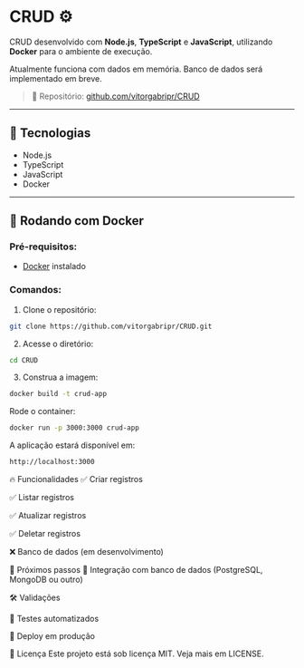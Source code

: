 # CRUD ⚙️

CRUD desenvolvido com **Node.js**, **TypeScript** e **JavaScript**, utilizando **Docker** para o ambiente de execução.

Atualmente funciona com dados em memória. Banco de dados será implementado em breve.

> 🔗 Repositório: [github.com/vitorgabripr/CRUD](https://github.com/vitorgabripr/CRUD)

---

## 🚀 Tecnologias

- Node.js
- TypeScript
- JavaScript
- Docker

---

## 🐳 Rodando com Docker

### Pré-requisitos:

- [Docker](https://www.docker.com/) instalado

### Comandos:

1. Clone o repositório:

```bash
git clone https://github.com/vitorgabripr/CRUD.git
```
2. Acesse o diretório:
```bash
cd CRUD
```
3. Construa a imagem:
```bash
docker build -t crud-app
```
Rode o container:

```bash
docker run -p 3000:3000 crud-app
```
A aplicação estará disponível em:
```bash
http://localhost:3000
```
🔥 Funcionalidades
✅ Criar registros

✅ Listar registros

✅ Atualizar registros

✅ Deletar registros

❌ Banco de dados (em desenvolvimento)

📌 Próximos passos
🔗 Integração com banco de dados (PostgreSQL, MongoDB ou outro)

🛠️ Validações

🧪 Testes automatizados

🚀 Deploy em produção

📄 Licença
Este projeto está sob licença MIT. Veja mais em LICENSE.
